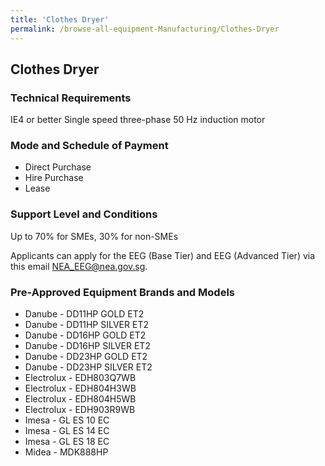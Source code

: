 ```yaml
---
title: 'Clothes Dryer'
permalink: /browse-all-equipment-Manufacturing/Clothes-Dryer
---
```


## Clothes Dryer

### Technical Requirements

IE4 or better Single speed three-phase 50 Hz induction motor

### Mode and Schedule of Payment 

- Direct Purchase
- Hire Purchase
- Lease

### Support Level and Conditions

Up to 70% for SMEs, 30% for non-SMEs

Applicants can apply for the EEG (Base Tier) and EEG (Advanced Tier) via this email <a title="" href="mailto:NEA_EEG@nea.gov.sg" target="_blank" rel="noopener">NEA_EEG@nea.gov.sg</a>.


### Pre-Approved Equipment Brands and Models

- Danube - DD11HP GOLD ET2
- Danube - DD11HP SILVER ET2
- Danube - DD16HP GOLD ET2
- Danube - DD16HP SILVER ET2
- Danube - DD23HP GOLD ET2
- Danube - DD23HP SILVER ET2
- Electrolux - EDH803Q7WB
- Electrolux - EDH804H3WB
- Electrolux - EDH804H5WB
- Electrolux - EDH903R9WB
- Imesa - GL ES 10 EC
- Imesa - GL ES 14 EC
- Imesa - GL ES 18 EC
- Midea - MDK888HP



<script src='/jquery/resize-tables.js'></script>

